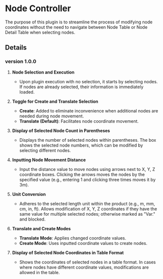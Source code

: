 # Node Controller
The purpose of this plugin is to streamline the process of modifying node coordinates without the need to navigate between Node Table or Node Detail Table when selecting nodes.

## Details
### version 1.0.0

1. **Node Selection and Execution**
   - Upon plugin execution with no selection, it starts by selecting nodes. If nodes are already selected, their information is immediately loaded.

2. **Toggle for Create and Translate Selection**
   - **Create**: Added to eliminate inconvenience when additional nodes are needed during node movement.
   - **Translate (Default)**: Facilitates node coordinate movement.

3. **Display of Selected Node Count in Parentheses**
   - Displays the number of selected nodes within parentheses. The box shows the selected node numbers, which can be modified by selecting different nodes.

4. **Inputting Node Movement Distance**
   - Input the distance value to move nodes using arrows next to X, Y, Z coordinate boxes. Clicking the arrows moves the nodes by the specified value (e.g., entering 1 and clicking three times moves it by 3m).

5. **Unit Conversion**
   - Adheres to the selected length unit within the product (e.g., m, mm, cm, in, ft). Allows modification of X, Y, Z coordinates if they have the same value for multiple selected nodes; otherwise marked as "Var." and blocked.

6. **Translate and Create Modes**
   - **Translate Mode**: Applies changed coordinate values.
   - **Create Mode**: Uses inputted coordinate values to create nodes.

7. **Display of Selected Node Coordinates in Table Format**
   - Shows the coordinates of selected nodes in a table format. In cases where nodes have different coordinate values, modifications are allowed in the table.